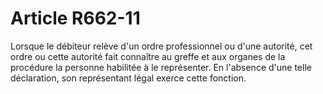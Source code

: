 # Article R662-11

Lorsque le débiteur relève d'un ordre professionnel ou d'une autorité, cet ordre ou cette autorité fait connaître au greffe et aux organes de la procédure la personne habilitée à le représenter. En l'absence d'une telle déclaration, son représentant légal exerce cette fonction.
